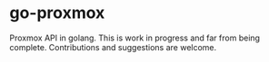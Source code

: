 # go-proxmox
Proxmox API in golang. This is work in progress and far from being complete. Contributions and suggestions are welcome.


